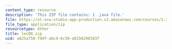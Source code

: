 ```yaml
---
content_type: resource
description: 'This ZIP file contains: 1 .java file.'
file: https://ol-ocw-studio-app-production.s3.amazonaws.com/courses/1-204-computer-algorithms-in-systems-engineering-spring-2010/a825a75879dfabc46c58a01562983d3f_lec08.zip
file_type: application/zip
resourcetype: Other
title: lec08.zip
uid: a825a758-79df-abc4-6c58-a01562983d3f
---
```

